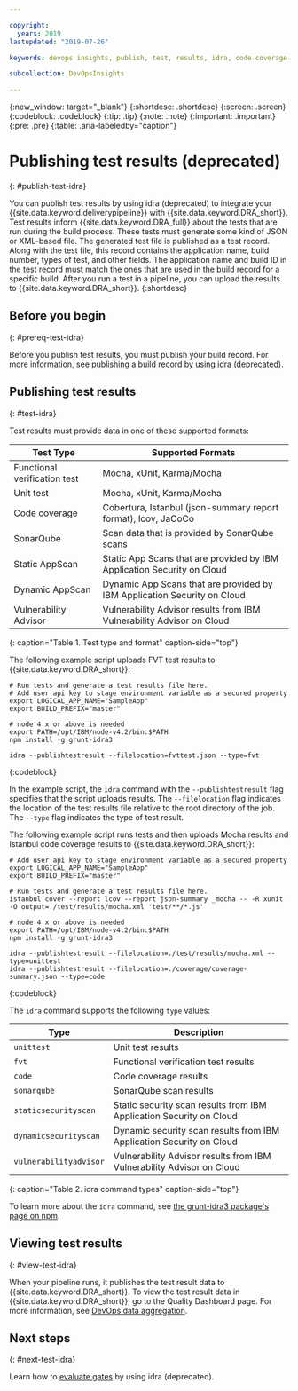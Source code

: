 ```yaml
---

copyright:
  years: 2019
lastupdated: "2019-07-26"

keywords: devops insights, publish, test, results, idra, code coverage, tests, verification, app, sonarqube, dashboard

subcollection: DevOpsInsights

---
```


{:new_window: target="_blank"}
{:shortdesc: .shortdesc}
{:screen: .screen}
{:codeblock: .codeblock}
{:tip: .tip}
{:note: .note}
{:important: .important}
{:pre: .pre}
{:table: .aria-labeledby="caption"}

# Publishing test results (deprecated)
{: #publish-test-idra}

You can publish test results by using idra (deprecated) to integrate your {{site.data.keyword.deliverypipeline}} with {{site.data.keyword.DRA_short}}. Test results inform {{site.data.keyword.DRA_full}} about the tests that are run during the build process. These tests must generate some kind of JSON or XML-based file. The generated test file is published as a test record. Along with the test file, this record contains the application name, build number, types of test, and other fields. The application name and build ID in the test record must match the ones that are used in the build record for a specific build. After you run a test in a pipeline, you can upload the results to {{site.data.keyword.DRA_short}}.
{:shortdesc}


## Before you begin
{: #prereq-test-idra}

Before you publish test results, you must publish your build record. For more information, see [publishing a build record by using idra (deprecated)](/docs/ContinuousDelivery?topic=ContinuousDelivery-publish-build-idra).


## Publishing test results
{: #test-idra}

Test results must provide data in one of these supported formats:

| Test Type                    | Supported Formats                                                        |
|------------------------------|--------------------------------------------------------------------------|
| Functional verification test | Mocha, xUnit, Karma/Mocha                                                |
| Unit test                    | Mocha, xUnit, Karma/Mocha                                                |
| Code coverage                | Cobertura, Istanbul (json-summary report format), lcov, JaCoCo           |
| SonarQube                    | Scan data that is provided by SonarQube scans                            |
| Static AppScan              | Static App Scans that are provided by IBM Application Security on Cloud  |
| Dynamic AppScan             | Dynamic App Scans that are provided by IBM Application Security on Cloud |
| Vulnerability Advisor        | Vulnerability Advisor results from IBM Vulnerability Advisor on Cloud    |
{: caption="Table 1. Test type and format" caption-side="top"}

The following example script uploads FVT test results to {{site.data.keyword.DRA_short}}:

```
# Run tests and generate a test results file here.
# Add user api key to stage environment variable as a secured property
export LOGICAL_APP_NAME="SampleApp"
export BUILD_PREFIX="master"

# node 4.x or above is needed
export PATH=/opt/IBM/node-v4.2/bin:$PATH
npm install -g grunt-idra3

idra --publishtestresult --filelocation=fvttest.json --type=fvt
```
{:codeblock}

In the example script, the `idra` command with the `--publishtestresult` flag specifies that the script uploads results. The `--filelocation` flag indicates the location of the test results file relative to the root directory of the job. The `--type` flag indicates the type of test result.

The following example script runs tests and then uploads Mocha results and Istanbul code coverage results to {{site.data.keyword.DRA_short}}:

```
# Add user api key to stage environment variable as a secured property
export LOGICAL_APP_NAME="SampleApp"
export BUILD_PREFIX="master"

# Run tests and generate a test results file here.
istanbul cover --report lcov --report json-summary _mocha -- -R xunit -O output=./test/results/mocha.xml 'test/**/*.js'

# node 4.x or above is needed
export PATH=/opt/IBM/node-v4.2/bin:$PATH
npm install -g grunt-idra3

idra --publishtestresult --filelocation=./test/results/mocha.xml --type=unittest
idra --publishtestresult --filelocation=./coverage/coverage-summary.json --type=code
```
{:codeblock}

The `idra` command supports the following `type` values:

| Type                  | Description                                                          |
|-----------------------|----------------------------------------------------------------------|
| `unittest`            | Unit test results                                                    |
| `fvt`                 | Functional verification test results                                 |
| `code`                | Code coverage results                                                |
| `sonarqube`           | SonarQube scan results                                               |
| `staticsecurityscan`  | Static security scan results from IBM Application Security on Cloud  |
| `dynamicsecurityscan` | Dynamic security scan results from IBM Application Security on Cloud |
| `vulnerabilityadvisor`| Vulnerability Advisor results from IBM Vulnerability Advisor on Cloud|
{: caption="Table 2. idra command types" caption-side="top"}

To learn more about the `idra` command, see [the grunt-idra3 package's page on npm](https://www.npmjs.com/package/grunt-idra3).


## Viewing test results
{: #view-test-idra}

When your pipeline runs, it publishes the test result data to {{site.data.keyword.DRA_short}}. To view the test result data in {{site.data.keyword.DRA_short}}, go to the Quality Dashboard page. For more information, see [DevOps data aggregation](/docs/ContinuousDelivery?topic=ContinuousDelivery-devops-data-aggregation).


## Next steps
{: #next-test-idra}

Learn how to [evaluate gates](/docs/ContinuousDelivery?topic=ContinuousDelivery-evaluating-gates-idra) by using idra (deprecated).